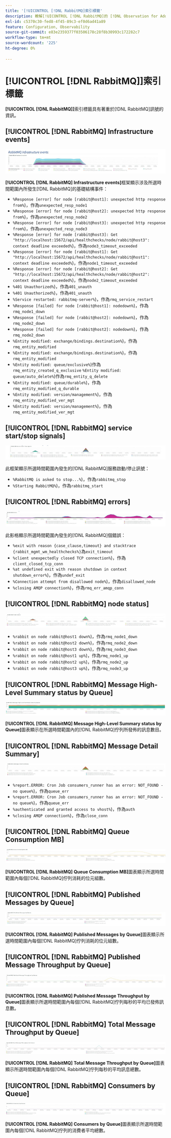 ```yaml
---
title: '[!UICONTROL [!DNL RabbitMQ]索引標籤'
description: 瞭解[!UICONTROL [!DNL RabbitMQ]的 [!DNL Observation for Adobe Commerce]標籤。
exl-id: c5370c30-fed8-4f45-89c3-ef0d6ad41a89
feature: Configuration, Observability
source-git-commit: e83e2359377f03506178c28f8b30993c172282c7
workflow-type: tm+mt
source-wordcount: '225'
ht-degree: 0%

---
```


# [!UICONTROL [!DNL RabbitMQ]]索引標籤

**[!UICONTROL [!DNL RabbitMQ]]**&#x200B;索引標籤具有著重於[!DNL RabbitMQ]訊號的資訊。

## [!UICONTROL [!DNL RabbitMQ] Infrastructure events]

![[!DNL RabbitMQ]基礎結構事件](../../assets/tools/observation-for-adobe-commerce/rabbitmq-tab-1.jpeg)

**[!UICONTROL [!DNL RabbitMQ] Infrastructure events]**&#x200B;框架顯示涉及所選時間範圍內所發生[!DNL RabbitMQ]的基礎結構事件：

* `%Response [error] for node [rabbit@host1]: unexpected http response from%`)，作為`unexpected_resp_node1`
* `%Response [error] for node [rabbit@host2]: unexpected http response from%`)，作為`unexpected_resp_node2`
* `%Response [error] for node [rabbit@host3]: unexpected http response from%`)，作為`unexpected_resp_node3`
* `%Response [error] for node [rabbit@host3]: Get "http://localhost:15672/api/healthchecks/node/rabbit@host3": context deadline exceeded%`)，作為`node3_timeout_exceeded`
* `%Response [error] for node [rabbit@host1]: Get "http://localhost:15672/api/healthchecks/node/rabbit@host1": context deadline exceeded%`)，作為`node1_timeout_exceeded`
* `%Response [error] for node [rabbit@host2]: Get "http://localhost:15672/api/healthchecks/node/rabbit@host2": context deadline exceeded%`)，作為`node2_timeout_exceeded`
* `%401 Unauthorized%`)，作為`401_unauth`
* `%401 Unauthorized%`)，作為`401_unauth`
* `%Service restarted: rabbitmq-server%`)，作為`rmq_service_restart`
* `%Response [failed] for node [rabbit@host1]: nodedown%`)，作為`rmq_node1_down`
* `%Response [failed] for node [rabbit@host2]: nodedown%`)，作為`rmq_node2_down`
* `%Response [failed] for node [rabbit@host2]: nodedown%`)，作為`rmq_node2_down`
* `%Entity modified: exchange/bindings.destination%`)，作為`rmq_entity_modified`
* `%Entity modified: exchange/bindings.destination%`)，作為`rmq_entity_modified`
* `%Entity modified: queue/exclusive%`)作為`rmq_entity_created_q_exclusive` `%Entity modified: queue/auto_delete%`)作為`rmq_entity_q_delete`
* `%Entity modified: queue/durable%`)，作為`rmq_entity_modified_q_durable`
* `%Entity modified: version/management%`)，作為`rmq_entity_modified_ver_mgt`
* `%Entity modified: version/management%`)，作為`rmq_entity_modified_ver_mgt`

## [!UICONTROL [!DNL RabbitMQ] service start/stop signals]

![[!DNL RabbitMQ]服務啟動/停止訊號](../../assets/tools/observation-for-adobe-commerce/rabbitmq-tab-2.jpeg)

此框架顯示所選時間範圍內發生的[!DNL RabbitMQ]服務啟動/停止訊號：

* `%RabbitMQ is asked to stop...%`)，作為`rabbitmq_stop`
* `%Starting RabbitMQ%`)，作為`rabbitmq_start`

## [!UICONTROL [!DNL RabbitMQ] errors]

![[!DNL RabbitMQ]個錯誤](../../assets/tools/observation-for-adobe-commerce/rabbitmq-tab-3.jpeg)

此影格顯示所選時間範圍內發生的[!DNL RabbitMQ]個錯誤：

* `%exit with reason {case_clause,timeout} and stacktrace {rabbit_mgmt_wm_healthchecks%}`為`exit_timeout`
* `%client unexpectedly closed TCP connection%`)，作為`client_closed_tcp_conn`
* `%at undefined exit with reason shutdown in context shutdown_error%`)，作為`undef_exit`
* `%Connection attempt from disallowed node%`)，作為`disallowed_node`
* `%closing AMQP connection%`)，作為`rmq_err_amqp_conn`

## [!UICONTROL [!DNL RabbitMQ] node status]

![[!DNL RabbitMQ]節點狀態](../../assets/tools/observation-for-adobe-commerce/rabbitmq-tab-4.jpeg)

* `%rabbit on node rabbit@host1 down%`)，作為`rmq_node1_down`
* `%rabbit on node rabbit@host2 down%`)，作為`rmq_node2_down`
* `%rabbit on node rabbit@host3 down%`)，作為`rmq_node3_down`
* `%rabbit on node rabbit@host1 up%`)，作為`rmq_node1_up`
* `%rabbit on node rabbit@host2 up%`)，作為`rmq_node2_up`
* `%rabbit on node rabbit@host3 up%`)，作為`rmq_node3_up`

## [!UICONTROL [!DNL RabbitMQ] Message High-Level Summary status by Queue]

![[!DNL RabbitMQ]訊息高階摘要狀態（依佇列）](../../assets/tools/observation-for-adobe-commerce/rabbitmq-tab-5.jpeg)

**[!UICONTROL [!DNL RabbitMQ] Message High-Level Summary status by Queue]**&#x200B;圖表顯示在所選時間範圍內的[!DNL RabbitMQ]佇列所發佈的訊息數目。

## [!UICONTROL [!DNL RabbitMQ] Message Detail Summary]

![[!DNL RabbitMQ]訊息詳細資料摘要](../../assets/tools/observation-for-adobe-commerce/rabbitmq-tab-6.jpeg)

* `%report.ERROR: Cron Job consumers_runner has an error: NOT_FOUND - no queue%`)，作為`queue_err`
* `%report.ERROR: Cron Job consumers_runner has an error: NOT_FOUND - no queue%`)，作為`queue_err`
* `%authenticated and granted access to vhost%`)，作為`auth`
* `%closing AMQP connection%`)，作為`close_conn`

## [!UICONTROL [!DNL RabbitMQ] Queue Consumption MB]

![[!DNL RabbitMQ]佇列耗用量MB](../../assets/tools/observation-for-adobe-commerce/rabbitmq-tab-7.jpeg)

**[!UICONTROL [!DNL RabbitMQ] Queue Consumption MB]**&#x200B;圖表顯示所選時間範圍內每個[!DNL RabbitMQ]佇列消耗的位元組數。

## [!UICONTROL [!DNL RabbitMQ] Published Messages by Queue]

![[!DNL RabbitMQ]個已發佈訊息（依佇列）](../../assets/tools/observation-for-adobe-commerce/rabbitmq-tab-8.jpeg)

**[!UICONTROL [!DNL RabbitMQ] Published Messages by Queue]**&#x200B;圖表顯示所選時間範圍內每個[!DNL RabbitMQ]佇列消耗的位元組數。

## [!UICONTROL [!DNL RabbitMQ] Published Message Throughput by Queue]

![[!DNL RabbitMQ]已發佈訊息輸送量（依佇列）](../../assets/tools/observation-for-adobe-commerce/rabbitmq-tab-9.jpeg)

**[!UICONTROL [!DNL RabbitMQ] Published Message Throughput by Queue]**&#x200B;圖表顯示所選時間範圍內每個[!DNL RabbitMQ]佇列每秒的平均已發佈訊息數。

## [!UICONTROL [!DNL RabbitMQ] Total Message Throughput by Queue]

![[!DNL RabbitMQ]依佇列的訊息總輸送量](../../assets/tools/observation-for-adobe-commerce/rabbitmq-tab-10.jpeg)

**[!UICONTROL [!DNL RabbitMQ] Total Message Throughput by Queue]**&#x200B;圖表顯示所選時間範圍內每個[!DNL RabbitMQ]佇列每秒的平均訊息總數。

## [!UICONTROL [!DNL RabbitMQ] Consumers by Queue]

![[!DNL RabbitMQ]個使用者（依佇列）](../../assets/tools/observation-for-adobe-commerce/rabbitmq-tab-11.jpeg)

**[!UICONTROL [!DNL RabbitMQ] Consumers by Queue]**&#x200B;圖表顯示所選時間範圍內每個[!DNL RabbitMQ]佇列的消費者平均總數。
